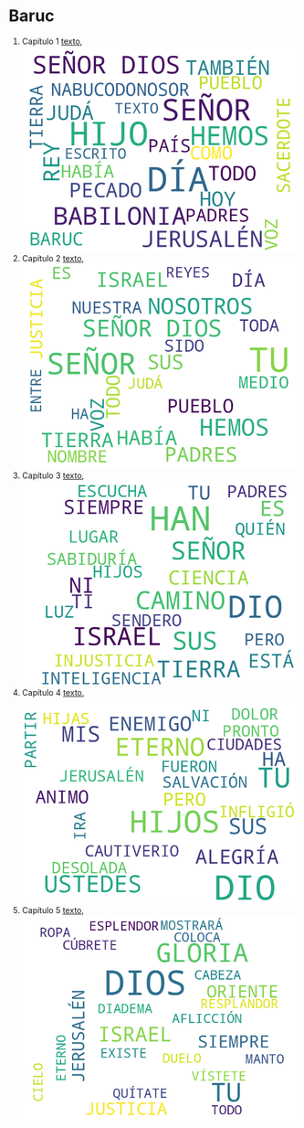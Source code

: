 # Baruc

1. Capítulo 1 [texto](texto_filtrado/AT/Ba/Ba_1.txt), ![imagen](nube_de_palabras/AT/Ba/Ba_1.png)
2. Capítulo 2 [texto](texto_filtrado/AT/Ba/Ba_2.txt), ![imagen](nube_de_palabras/AT/Ba/Ba_2.png)
3. Capítulo 3 [texto](texto_filtrado/AT/Ba/Ba_3.txt), ![imagen](nube_de_palabras/AT/Ba/Ba_3.png)
4. Capítulo 4 [texto](texto_filtrado/AT/Ba/Ba_4.txt), ![imagen](nube_de_palabras/AT/Ba/Ba_4.png)
5. Capítulo 5 [texto](texto_filtrado/AT/Ba/Ba_5.txt), ![imagen](nube_de_palabras/AT/Ba/Ba_5.png)
